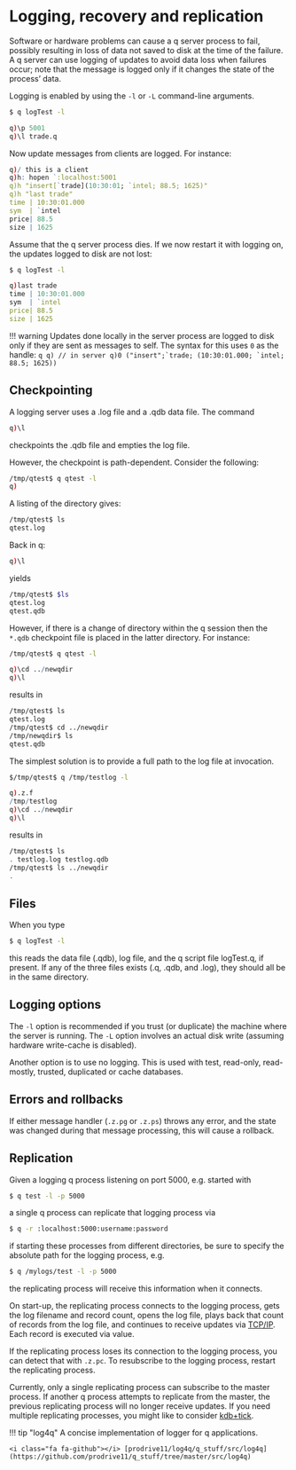 # Logging, recovery and replication

Software or hardware problems can cause a q server process to fail, possibly resulting in loss of data not saved to disk at the time of the failure. A q server can use logging of updates to avoid data loss when failures occur; note that the message is logged only if it changes the state of the process’ data.

Logging is enabled by using the `-l` or `-L` command-line arguments.
```bash
$ q logTest -l
```
```q
q)\p 5001
q)\l trade.q
```
Now update messages from clients are logged. For instance:
```q
q)/ this is a client
q)h: hopen `:localhost:5001
q)h "insert[`trade](10:30:01; `intel; 88.5; 1625)"
q)h "last trade"
time | 10:30:01.000
sym  | `intel
price| 88.5
size | 1625
```
Assume that the q server process dies. If we now restart it with logging on, the updates logged to disk are not lost:
```bash
$ q logTest -l
```
```q
q)last trade
time | 10:30:01.000
sym  | `intel
price| 88.5
size | 1625
```

!!! warning 
    Updates done locally in the server process are logged to disk only if they are sent as messages to self. The syntax for this uses `0` as the handle:
    ```q
    q) // in server
    q)0 ("insert";`trade; (10:30:01.000; `intel; 88.5; 1625))
    ```


## Checkpointing

A logging server uses a .log file and a .qdb data file. The command
```q
q)\l
```
checkpoints the .qdb file and empties the log file.

However, the checkpoint is path-dependent. Consider the following:
```bash
/tmp/qtest$ q qtest -l
q)
```
A listing of the directory gives:
```bash
/tmp/qtest$ ls
qtest.log
```
Back in q:
```q
q)\l
```
yields
```bash
/tmp/qtest$ $ls
qtest.log
qtest.qdb
```
However, if there is a change of directory within the q session then the `*.qdb` checkpoint file is placed in the latter directory. For instance:
```bash
/tmp/qtest$ q qtest -l
```
```q
q)\cd ../newqdir
q)\l
```
results in
```bash
/tmp/qtest$ ls
qtest.log
/tmp/qtest$ cd ../newqdir
/tmp/newqdir$ ls
qtest.qdb
```
The simplest solution is to provide a full path to the log file at invocation.
```bash
$/tmp/qtest$ q /tmp/testlog -l
```
```q
q).z.f
/tmp/testlog
q)\cd ../newqdir
q)\l
```
results in
```bash
/tmp/qtest$ ls
. testlog.log testlog.qdb
/tmp/qtest$ ls ../newqdir
.
```


## Files

When you type
```bash
$ q logTest -l
```
this reads the data file (.qdb), log file, and the q script file logTest.q, if present. If any of the three files exists (.q, .qdb, and .log), they should all be in the same directory.


## Logging options

The `-l` option is recommended if you trust (or duplicate) the machine where the server is running. The `-L` option involves an actual disk write (assuming hardware write-cache is disabled).

Another option is to use no logging. This is used with test, read-only, read-mostly, trusted, duplicated or cache databases.


## Errors and rollbacks

If either message handler (`.z.pg` or `.z.ps`) throws any error, and the state was changed during that message processing, this will cause a rollback.


## Replication

Given a logging q process listening on port 5000, e.g. started with
```bash
$ q test -l -p 5000
```
a single q process can replicate that logging process via
```bash
$ q -r :localhost:5000:username:password
```
if starting these processes from different directories, be sure to specify the absolute path for the logging process, e.g.
```bash
$ q /mylogs/test -l -p 5000
```
the replicating process will receive this information when it connects. 

On start-up, the replicating process connects to the logging process, gets the log filename and record count, opens the log file, plays back that count of records from the log file, and continues to receive updates via [TCP/IP](ipc). Each record is executed via value.

If the replicating process loses its connection to the logging process, you can detect that with `.z.pc`. To resubscribe to the logging process, restart the replicating process.

Currently, only a single replicating process can subscribe to the master process. If another q process attempts to replicate from the master, the previous replicating process will no longer receive updates. If you need multiple replicating processes, you might like to consider [kdb+tick](/tutorials/startingq/tick/).

!!! tip "log4q"
    A concise implementation of logger for q applications.

    <i class="fa fa-github"></i> [prodrive11/log4q/q_stuff/src/log4q](https://github.com/prodrive11/q_stuff/tree/master/src/log4q)